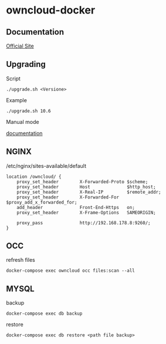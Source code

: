 # owncloud-docker

## Documentation
[Official Site](https://doc.owncloud.com/server/admin_manual/instllation/docker/)

## Upgrading

Script

```
./upgrade.sh <Versione>
```

Example

```
./upgrade.sh 10.6
```

Manual mode 

[documentation](doc/upgrade.md)



## NGINX

/etc/nginx/sites-available/default

```
location /owncloud/ {
    proxy_set_header        X-Forwarded-Proto $scheme;
    proxy_set_header        Host              $http_host;
    proxy_set_header        X-Real-IP         $remote_addr;
    proxy_set_header        X-Forwarded-For   $proxy_add_x_forwarded_for;
    add_header		        Front-End-Https   on;
    proxy_set_header        X-Frame-Options   SAMEORIGIN;
    
    proxy_pass		        http://192.168.178.8:9260/;
}
```

## OCC

refresh files

```
docker-compose exec owncloud occ files:scan --all
```

## MYSQL

backup

```
docker-compose exec db backup
```

restore

```
docker-compose exec db restore <path file backup>
```
